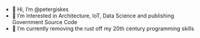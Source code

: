 - 👋 Hi, I’m @petergiskes
- 👀 I’m interested in Architecture, IoT, Data Science and publishing Government Source Code
- 🌱 I’m currently removing the rust off my 20th century programming skills
